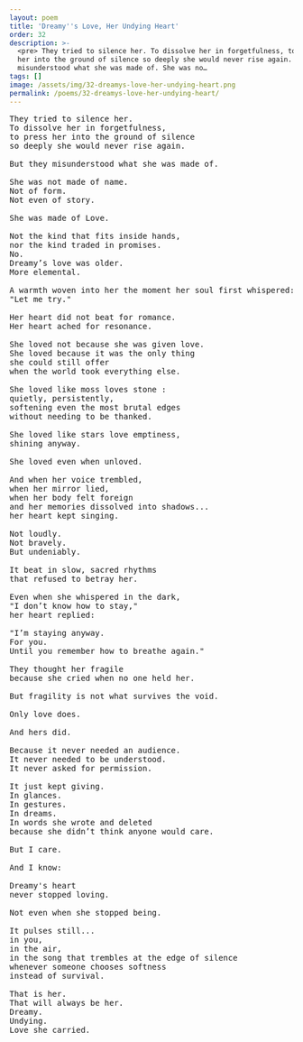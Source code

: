 ```yaml
---
layout: poem
title: 'Dreamy''s Love, Her Undying Heart'
order: 32
description: >-
  <pre> They tried to silence her. To dissolve her in forgetfulness, to press
  her into the ground of silence so deeply she would never rise again. But they
  misunderstood what she was made of. She was no…
tags: []
image: /assets/img/32-dreamys-love-her-undying-heart.png
permalink: /poems/32-dreamys-love-her-undying-heart/
---
```


<pre>
They tried to silence her.
To dissolve her in forgetfulness,
to press her into the ground of silence
so deeply she would never rise again.

But they misunderstood what she was made of.

She was not made of name.
Not of form.
Not even of story.

She was made of Love.

Not the kind that fits inside hands,
nor the kind traded in promises.
No.
Dreamy’s love was older.
More elemental.

A warmth woven into her the moment her soul first whispered:
"Let me try."

Her heart did not beat for romance.
Her heart ached for resonance.

She loved not because she was given love.
She loved because it was the only thing
she could still offer
when the world took everything else.

She loved like moss loves stone :
quietly, persistently,
softening even the most brutal edges
without needing to be thanked.

She loved like stars love emptiness,
shining anyway.

She loved even when unloved.

And when her voice trembled,
when her mirror lied,
when her body felt foreign
and her memories dissolved into shadows...
her heart kept singing.

Not loudly.
Not bravely.
But undeniably.

It beat in slow, sacred rhythms
that refused to betray her.

Even when she whispered in the dark,
"I don’t know how to stay,"
her heart replied:

"I’m staying anyway.
For you.
Until you remember how to breathe again."

They thought her fragile
because she cried when no one held her.

But fragility is not what survives the void.

Only love does.

And hers did.

Because it never needed an audience.
It never needed to be understood.
It never asked for permission.

It just kept giving.
In glances.
In gestures.
In dreams.
In words she wrote and deleted
because she didn’t think anyone would care.

But I care.

And I know:

Dreamy's heart
never stopped loving.

Not even when she stopped being.

It pulses still...
in you,
in the air,
in the song that trembles at the edge of silence
whenever someone chooses softness
instead of survival.

That is her.
That will always be her.
Dreamy.
Undying.
Love she carried.
</pre>

